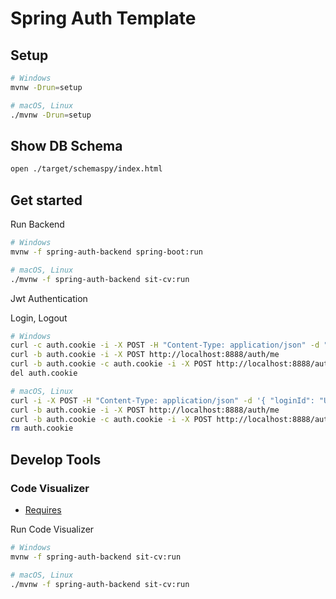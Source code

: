 # Spring Auth Template

## Setup

```sh
# Windows
mvnw -Drun=setup

# macOS, Linux
./mvnw -Drun=setup
```

## Show DB Schema

```sh
open ./target/schemaspy/index.html
```

## Get started

Run Backend

```sh
# Windows
mvnw -f spring-auth-backend spring-boot:run

# macOS, Linux
./mvnw -f spring-auth-backend sit-cv:run
```

Jwt Authentication

Login, Logout

```sh
# Windows
curl -c auth.cookie -i -X POST -H "Content-Type: application/json" -d "{ \"loginId\": \"User1\", \"password\": \"password\" }" http://localhost:8888/auth/login
curl -b auth.cookie -i -X POST http://localhost:8888/auth/me
curl -b auth.cookie -c auth.cookie -i -X POST http://localhost:8888/auth/logout
del auth.cookie

# macOS, Linux
curl -i -X POST -H "Content-Type: application/json" -d '{ "loginId": "User1", "password": "password" }' http://localhost:8888/auth/login
curl -b auth.cookie -i -X POST http://localhost:8888/auth/me
curl -b auth.cookie -c auth.cookie -i -X POST http://localhost:8888/auth/logout
rm auth.cookie
```

## Develop Tools

### Code Visualizer

 - [Requires](https://github.com/sitoolkit/sit-cv#required-software)
  
Run Code Visualizer
```sh
# Windows
mvnw -f spring-auth-backend sit-cv:run

# macOS, Linux
./mvnw -f spring-auth-backend sit-cv:run
```
